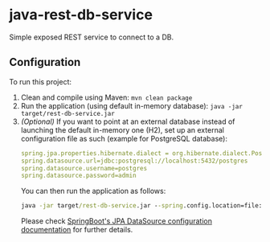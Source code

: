 # java-rest-db-service
Simple exposed REST service to connect to a DB.



## Configuration
To run this project:
1. Clean and compile using Maven: `mvn clean package`
2. Run the application (using default in-memory database): `java -jar target/rest-db-service.jar`
2. _(Optional)_ If you want to point at an external database instead of launching the default in-memory one (H2),
set up an external configuration file as such (example for PostgreSQL database):
    ```yaml
    spring.jpa.properties.hibernate.dialect = org.hibernate.dialect.PostgreSQLDialect
    spring.datasource.url=jdbc:postgresql://localhost:5432/postgres
    spring.datasource.username=postgres
    spring.datasource.password=admin
    ```
    You can then run the application as follows:
    ```bat
    java -jar target/rest-db-service.jar --spring.config.location=file:///C:/path/to/your/configuration.yaml
    ```
    Please check [SpringBoot's JPA DataSource configuration documentation](https://docs.spring.io/spring-boot/docs/3.2.x/reference/html/data.html#data.sql.datasource)
    for further details.